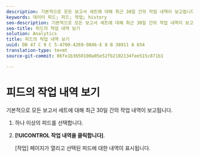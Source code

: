 ```yaml
---
description: 기본적으로 모든 보고서 세트에 대해 최근 30일 간의 작업 내역이 보고됩니다.
keywords: 데이터 피드; 피드; 작업; history
seo-description: 기본적으로 모든 보고서 세트에 대해 최근 30일 간의 작업 내역이 보고됩니다.
seo-title: 피드의 작업 내역 보기
solution: Analytics
title: 피드의 작업 내역 보기
uuid: DB 47 C 9 C 5-4700-4269-9846-E 8 B 38911 A 654
translation-type: tm+mt
source-git-commit: 86fe1b3650100a05e52fb2102134fee515c871b1

---
```



# 피드의 작업 내역 보기

기본적으로 모든 보고서 세트에 대해 최근 30일 간의 작업 내역이 보고됩니다.

1. 하나 이상의 피드를 선택합니다.
1. **[!UICONTROL 작업 내역을 클릭합니다]**.

   [작업] 페이지가 열리고 선택된 피드에 대한 내역이 표시됩니다. 

